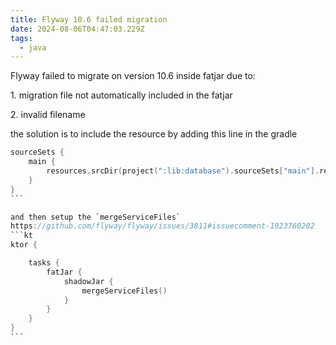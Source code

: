 ```yaml
---
title: Flyway 10.6 failed migration
date: 2024-08-06T04:47:03.229Z
tags:
  - java
---
```

F﻿lyway failed to migrate on version 10.6  inside fatjar due to:

1﻿. migration file not automatically included in the fatjar

2﻿. invalid filename

t﻿he solution is to include the resource by adding this line in the gradle

```kt
sourceSets {
    main {
        resources.srcDir(project(":lib:database").sourceSets["main"].resources.srcDirs)
    }
}
`﻿``

a﻿nd then setup the `mergeServiceFiles`
https://github.com/flyway/flyway/issues/3811#issuecomment-1923760202
`﻿``kt
ktor {
    tasks {
        fatJar {
            shadowJar {
                mergeServiceFiles()
            }
        }
    }
}
`﻿``